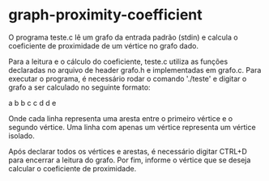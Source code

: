 # graph-proximity-coefficient
O programa teste.c lê um grafo da entrada padrão (stdin) e calcula o coeficiente de proximidade de um vértice no grafo dado.

Para a leitura e o cálculo do coeficiente, teste.c utiliza as funções declaradas no arquivo de header grafo.h e implementadas em grafo.c.
Para executar o programa, é necessário rodar o comando './teste' e digitar o grafo a ser calculado no seguinte formato:

a b
b c
c d
d e

Onde cada linha representa uma aresta entre o primeiro vértice e o segundo vértice.
Uma linha com apenas um vértice representa um vértice isolado.

Após declarar todos os vértices e arestas, é necessário digitar CTRL+D para encerrar a leitura do grafo.
Por fim, informe o vértice que se deseja calcular o coeficiente de proximidade.
